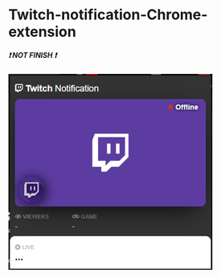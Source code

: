 # Twitch-notification-Chrome-extension

##### :heavy_exclamation_mark: NOT FINISH :heavy_exclamation_mark:

![Screenshot](https://github.com/PsykoDev/Twitch-notification-Chrome-extension/blob/master/git/twitch.png?raw=true)
